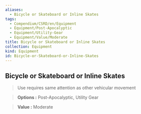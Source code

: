 ```yaml
---
aliases:
  - Bicycle or Skateboard or Inline Skates
tags:
  - Compendium/CSRD/en/Equipment
  - Equipment/Post-Apocalyptic
  - Equipment/Utility-Gear
  - Equipment/Value/Moderate
title: Bicycle or Skateboard or Inline Skates
collection: Equipment
kind: Equipment
id: Bicycle-or-Skateboard-or-Inline-Skates
---
```

## Bicycle or Skateboard or Inline Skates    
    
>Use requires same attention as other vehicular movement    
> **Options :** Post-Apocalyptic, Utility Gear    
> **Value :** Moderate
